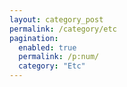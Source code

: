 ```yaml
---
layout: category_post
permalink: /category/etc
pagination:
  enabled: true
  permalink: /p:num/
  category: "Etc"
---
```

